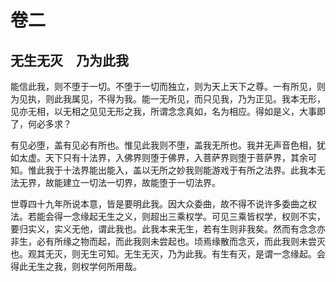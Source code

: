 # 卷二

##  无生无灭　乃为此我

能信此我，则不堕于一切。不堕于一切而独立，则为天上天下之尊。一有所见，则为见执，则此我属见，不得为我。能一无所见，而只见我，乃为正见。我本无形，见亦无相，以无相之见见无形之我，所谓念念真如，名为相应。得如是义，大事即了，何必多求？

有见必堕，盖有见必有所也。惟见此我则不堕，盖我无所也。我并无声音色相，犹如太虚。天下只有十法界，入佛界则堕于佛界，入菩萨界则堕于菩萨界，其余可知。惟此我于十法界能出能入，盖以无所之妙我则能游戏于有所之法界。此我本无法无界，故能建立一切法一切界，故能堕于一切法界。

世尊四十九年所说本意，皆是要明此我。因大众委曲，故不得不说许多委曲之权法。若能会得一念缘起无生之义，则超出三乘权学。可见三乘皆权学，权则不实，要归实义，实义无他，谓此我也。此我本来无生，若有生则非我矣。然而有念念亦非生，必有所缘之物而起，而此我则未尝起也。顷焉缘散而念灭，而此我则未尝灭也。观其无灭，则无生可知。无生无灭，乃为此我。有生有灭，是谓一念缘起。会得此无生之我，则权学何所用哉。
